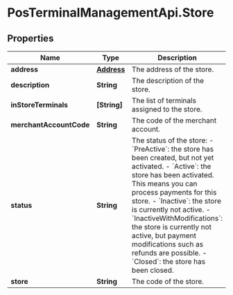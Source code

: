 # PosTerminalManagementApi.Store

## Properties

Name | Type | Description | Notes
------------ | ------------- | ------------- | -------------
**address** | [**Address**](Address.md) | The address of the store. | [optional] 
**description** | **String** | The description of the store. | [optional] 
**inStoreTerminals** | **[String]** | The list of terminals assigned to the store. | [optional] 
**merchantAccountCode** | **String** | The code of the merchant account. | [optional] 
**status** | **String** | The status of the store:  - &#x60;PreActive&#x60;: the store has been created, but not yet activated.   - &#x60;Active&#x60;: the store has been activated. This means you can process payments for this store.   - &#x60;Inactive&#x60;: the store is currently not active.   - &#x60;InactiveWithModifications&#x60;: the store is currently not active, but payment modifications such as refunds are possible.   - &#x60;Closed&#x60;: the store has been closed.  | [optional] 
**store** | **String** | The code of the store. | 


